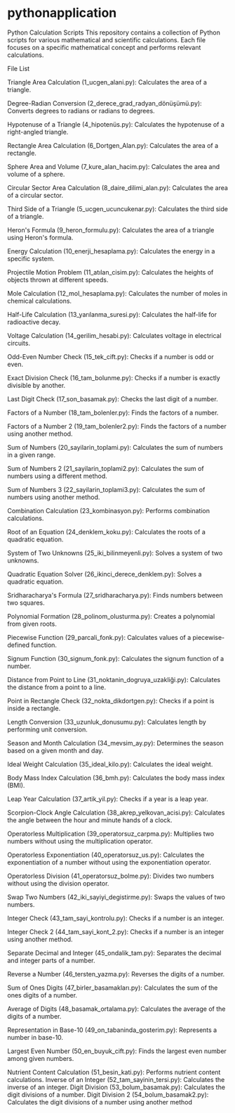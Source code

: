 # pythonapplication

Python Calculation Scripts
This repository contains a collection of Python scripts for various mathematical and scientific calculations. Each file focuses on a specific mathematical concept and performs relevant calculations.

File List

Triangle Area Calculation (1_ucgen_alani.py): Calculates the area of a triangle.

Degree-Radian Conversion (2_derece_grad_radyan_dönüşümü.py): Converts degrees to radians or radians to degrees.

Hypotenuse of a Triangle (4_hipotenüs.py): Calculates the hypotenuse of a right-angled triangle.

Rectangle Area Calculation (6_Dortgen_Alan.py): Calculates the area of a rectangle.

Sphere Area and Volume (7_kure_alan_hacim.py): Calculates the area and volume of a sphere.

Circular Sector Area Calculation (8_daire_dilimi_alan.py): Calculates the area of a circular sector.

Third Side of a Triangle (5_ucgen_ucuncukenar.py): Calculates the third side of a triangle.

Heron's Formula (9_heron_formulu.py): Calculates the area of a triangle using Heron's formula.

Energy Calculation (10_enerji_hesaplama.py): Calculates the energy in a specific system.

Projectile Motion Problem (11_atılan_cisim.py): Calculates the heights of objects thrown at different speeds.

Mole Calculation (12_mol_hesaplama.py): Calculates the number of moles in chemical calculations.

Half-Life Calculation (13_yarılanma_suresi.py): Calculates the half-life for radioactive decay.

Voltage Calculation (14_gerilim_hesabi.py): Calculates voltage in electrical circuits.

Odd-Even Number Check (15_tek_cift.py): Checks if a number is odd or even.

Exact Division Check (16_tam_bolunme.py): Checks if a number is exactly divisible by another.

Last Digit Check (17_son_basamak.py): Checks the last digit of a number.

Factors of a Number (18_tam_bolenler.py): Finds the factors of a number.

Factors of a Number 2 (19_tam_bolenler2.py): Finds the factors of a number using another method.

Sum of Numbers (20_sayilarin_toplami.py): Calculates the sum of numbers in a given range.

Sum of Numbers 2 (21_sayilarin_toplami2.py): Calculates the sum of numbers using a different method.

Sum of Numbers 3 (22_sayilarin_toplami3.py): Calculates the sum of numbers using another method.

Combination Calculation (23_kombinasyon.py): Performs combination calculations.

Root of an Equation (24_denklem_koku.py): Calculates the roots of a quadratic equation.

System of Two Unknowns (25_iki_bilinmeyenli.py): Solves a system of two unknowns.

Quadratic Equation Solver (26_ikinci_derece_denklem.py): Solves a quadratic equation.

Sridharacharya's Formula (27_sridharacharya.py): Finds numbers between two squares.

Polynomial Formation (28_polinom_olusturma.py): Creates a polynomial from given roots.

Piecewise Function (29_parcali_fonk.py): Calculates values of a piecewise-defined function.

Signum Function (30_signum_fonk.py): Calculates the signum function of a number.

Distance from Point to Line (31_noktanin_dogruya_uzakliği.py): Calculates the distance from a point to a line.

Point in Rectangle Check (32_nokta_dikdortgen.py): Checks if a point is inside a rectangle.

Length Conversion (33_uzunluk_donusumu.py): Calculates length by performing unit conversion.

Season and Month Calculation (34_mevsim_ay.py): Determines the season based on a given month and day.

Ideal Weight Calculation (35_ideal_kilo.py): Calculates the ideal weight.

Body Mass Index Calculation (36_bmh.py): Calculates the body mass index (BMI).

Leap Year Calculation (37_artik_yil.py): Checks if a year is a leap year.

Scorpion-Clock Angle Calculation (38_akrep_yelkovan_acisi.py): Calculates the angle between the hour and minute hands of a clock.

Operatorless Multiplication (39_operatorsuz_carpma.py): Multiplies two numbers without using the multiplication operator.

Operatorless Exponentiation (40_operatorsuz_us.py): Calculates the exponentiation of a number without using the exponentiation operator.

Operatorless Division (41_operatorsuz_bolme.py): Divides two numbers without using the division operator.

Swap Two Numbers (42_iki_sayiyi_degistirme.py): Swaps the values of two numbers.

Integer Check (43_tam_sayi_kontrolu.py): Checks if a number is an integer.

Integer Check 2 (44_tam_sayi_kont_2.py): Checks if a number is an integer using another method.

Separate Decimal and Integer (45_ondalik_tam.py): Separates the decimal and integer parts of a number.

Reverse a Number (46_tersten_yazma.py): Reverses the digits of a number.

Sum of Ones Digits (47_birler_basamakları.py): Calculates the sum of the ones digits of a number.

Average of Digits (48_basamak_ortalama.py): Calculates the average of the digits of a number.

Representation in Base-10 (49_on_tabaninda_gosterim.py): Represents a number in base-10.

Largest Even Number (50_en_buyuk_cift.py): Finds the largest even number among given numbers.

Nutrient Content Calculation (51_besin_kati.py): Performs nutrient content calculations.
Inverse of an Integer (52_tam_sayinin_tersi.py): Calculates the inverse of an integer.
Digit Division (53_bolum_basamak.py): Calculates the digit divisions of a number.
Digit Division 2 (54_bolum_basamak2.py): Calculates the digit divisions of a number using another method
